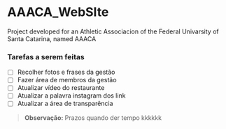 # AAACA_WebSIte
 Project developed for an Athletic Associacion of the Federal Univarsity of Santa Catarina, named AAACA


### Tarefas a serem feitas
- [ ] Recolher fotos e frases da gestão
- [ ] Fazer área de membros da gestão
- [ ] Atualizar vídeo do restaurante
- [ ] Atualizar a palavra instagram dos link
- [ ] Atualizar a área de transparência
> **Observação:** Prazos quando der tempo kkkkkk
